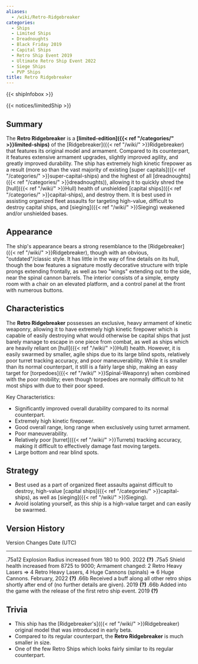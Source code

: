 ```yaml
---
aliases:
  - /wiki/Retro-Ridgebreaker
categories:
  - Ships
  - Limited Ships
  - Dreadnoughts
  - Black Friday 2019
  - Capital Ships
  - Retro Ship Event 2019
  - Ultimate Retro Ship Event 2022
  - Siege Ships
  - PVP Ships
title: Retro Ridgebreaker
---
```


{{< shipInfobox >}}

{{< notices/limitedShip >}}

## Summary

The **Retro Ridgebreaker** is a **[limited-edition]({{< ref "/categories/" >}}limited-ships)** of the [Ridgebreaker]({{< ref "/wiki/" >}}Ridgebreaker) that features its original model and armament. Compared to its counterpart, it features extensive armament upgrades, slightly improved agility, and greatly improved durability. The ship has extremely high kinetic firepower as a result (more so than the vast majority of existing [super capitals]({{< ref "/categories/" >}}super-capital-ships) and the highest of all [dreadnoughts]({{< ref "/categories/" >}}dreadnoughts)), allowing it to quickly shred the [hull]({{< ref "/wiki/" >}}Hull) health of unshielded [capital ships]({{< ref "/categories/" >}}capital-ships), and destroy them. It is best used in assisting organized fleet assaults for targeting high-value, difficult to destroy capital ships, and [sieging]({{< ref "/wiki/" >}}Sieging) weakened and/or unshielded bases.

## Appearance

The ship's appearance bears a strong resemblance to the [Ridgebreaker]({{< ref "/wiki/" >}}Ridgebreaker), though with an obvious, "outdated"/classic style. It has little in the way of fine details on its hull, though the bow features a signature mostly decorative structure with triple prongs extending frontally, as well as two "wings" extending out to the side, near the spinal cannon barrels. The interior consists of a simple, empty room with a chair on an elevated platform, and a control panel at the front with numerous buttons.

## Characteristics

The **Retro Ridgebreaker** possesses an exclusive, heavy armament of kinetic weaponry, allowing it to have extremely high kinetic firepower which is capable of easily destroying what would otherwise be capital ships that just barely manage to escape in one piece from combat, as well as ships which are heavily reliant on [hull]({{< ref "/wiki/" >}}Hull) health. However, it is easily swarmed by smaller, agile ships due to its large blind spots, relatively poor turret tracking accuracy, and poor maneuverability. While it is smaller than its normal counterpart, it still is a fairly large ship, making an easy target for [torpedoes]({{< ref "/wiki/" >}}Spinal-Weaponry) when combined with the poor mobility; even though torpedoes are normally difficult to hit most ships with due to their poor speed.

Key Characteristics:

- Significantly improved overall durability compared to its normal counterpart.
- Extremely high kinetic firepower.
- Good overall range, long range when exclusively using turret armament.
- Poor maneuverability.
- Relatively poor [turret]({{< ref "/wiki/" >}}Turrets) tracking accuracy, making it difficult to effectively damage fast moving targets.
- Large bottom and rear blind spots.

## Strategy

- Best used as a part of organized fleet assaults against difficult to destroy, high-value [capital ships]({{< ref "/categories/" >}}capital-ships), as well as [sieging]({{< ref "/wiki/" >}}Sieging).
- Avoid isolating yourself, as this ship is a high-value target and can easily be swarmed.

## Version History

Version Changes Date (UTC)

---

.75a12 Explosion Radius increased from 180 to 900. 2022 **(?)** .75a5 Shield health increased from 8725 to 9000; Armament changed: 2 Retro Heavy Lasers => 4 Retro Heavy Lasers, 4 Huge Cannons (spinals) => 6 Huge Cannons. February, 2022 **(?)** .66b Received a buff along all other retro ships shortly after end of (no further details are given). 2019 **(?)** .66b Added into the game with the release of the first retro ship event. 2019 **(?)**

## Trivia

- This ship has the [Ridgebreaker's]({{< ref "/wiki/" >}}Ridgebreaker) original model that was introduced in early beta.
- Compared to its regular counterpart, the **Retro Ridgebreaker** is much smaller in size.
- One of the few Retro Ships which looks fairly similar to its regular counterpart.
